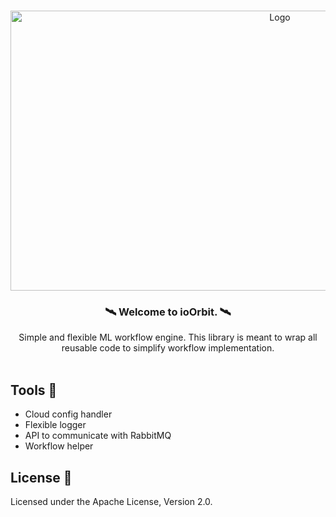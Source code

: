 <br />
<p align="center">
  <a href="https://laccuna.com">
    <img src="https://storage.googleapis.com/io-public-assets/io-arche-logo.png" alt="Logo" width="846" height="448">
  </a>

  <h3 align="center">&#128752 Welcome to ioOrbit. &#128752</h3>

  <p align="center">
    Simple and flexible ML workflow engine. This library is meant to wrap all reusable code to simplify workflow implementation.
    <br />
    <br />
  </p>
</p>


## Tools :toolbox:

- Cloud config handler
- Flexible logger 
- API to communicate with RabbitMQ
- Workflow helper


## License :closed_lock_with_key:

Licensed under the Apache License, Version 2.0.